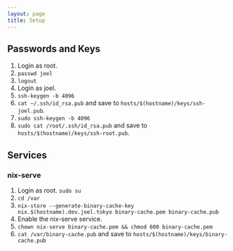 ```yaml
---
layout: page
title: Setup
---
```


## Passwords and Keys

1. Login as root.
2. `passwd joel`
3. `logout`
4. Login as joel.
5. `ssh-keygen -b 4096`
6. `cat ~/.ssh/id_rsa.pub` and save to `hosts/$(hostname)/keys/ssh-joel.pub`.
7. `sudo ssh-keygen -b 4096`
8. `sudo cat /root/.ssh/id_rsa.pub` and save to `hosts/$(hostname)/keys/ssh-root.pub`.

## Services

### nix-serve

1. Login as root.
   `sudo su`
2. `cd /var`
3. `nix-store --generate-binary-cache-key nix.$(hostname).dev.joel.tokyo binary-cache.pem binary-cache.pub`
4. Enable the nix-serve service. <!-- chown: invalid user: ‘nix-serve’ -->
5. `chown nix-serve binary-cache.pem && chmod 600 binary-cache.pem`
6. `cat /var/binary-cache.pub` and save to `hosts/$(hostname)/keys/binary-cache.pub`

